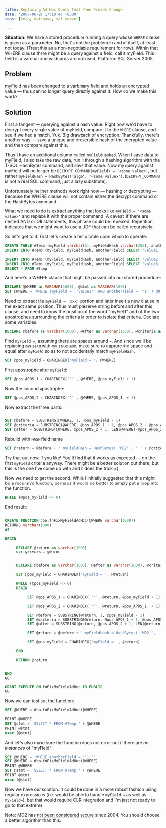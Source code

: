 ```yaml
---
title: Replacing Ad Hoc Query Text When Fields Change
date: '2007-06-27 17:10:47 -0500'
tags: [tech, database, sql-server]

---
```


**Situation:** We have a stored procedure running a query whose `WHERE` clause is
given as a parameter. No, that's not the problem in and of itself, at least not
today. (Treat this as a non-negotiable requirement for now). Within that
WHERE clause there might be a query against a field, call it myField. This field
is a varchar and wildcards are not used. Platform: SQL Server 2005.

## Problem

myField has been changed to a varbinary field and holds an
encrypted value &mdash; thus can no longer query directly against it. How do we
make this work?

<!-- truncate -->

## Solution

First a tangent &mdash; querying against a hash value. Right now
we'd have to decrypt every single value of myField, compare it to the `WHERE`
clause, and  see if we had a match. Yuk. Big drawback of encryption. Thankfully,
there's another way &mdash; save a unique and irreversible hash of the encrypted
value and then compare against this.

Thus I have an additional column called `myFieldHashed`. When I save data to
myField, I also take the raw data, run it through a hashing algorithm with the
T-SQL HashBytes command, and save that value. Now my query against myField will
no longer be `DECRYPT_COMMAND(myField) = '<some value>'`, but rather
`myFieldHash = HashBytes('algo', '<some value>')`. (`DECRYPT_COMMAND` is not a
real SQL command, just a lazy substitute).

Unfortunately neither methods work right now &mdash; hashing or decrypting
&mdash; because the WHERE clause will not contain either the decrypt command or
the HashBytes command.

What we need to do is extract anything that looks like `myField = '<some
value>'` and replace it with the proper command. A caveat: if there are nested
AND or OR statements, this phrase could be repeated. Repetition indicates that
we might want to use a UDF that can be called recursively.

So let's get to it. First let's create a temp table upon which to operate:

```sql
CREATE TABLE #Temp (myField varchar(6), myFieldHash varchar(256), anotherField varchar(1))
INSERT INTO #Temp (myField, myFieldHash, anotherField) SELECT 'value1', HashBytes('MD2','value1'), '1'

INSERT INTO #Temp (myField, myFieldHash, anotherField) SELECT 'value2', HashBytes('MD2','value2'), '2'
INSERT INTO #Temp (myField, myFieldHash, anotherField) SELECT 'value3', HashBytes('MD2','value4'), '3'
SELECT * FROM #temp
```

And here's a WHERE clause that might be passed into our stored procedure:

```sql
DECLARE @WHERE as VARCHAR(1000), @stmt as VARCHAR(1000)
SET @WHERE = 'WHERE (myField = ''value1'' AND anotherField = ''1'') OR (myField = ''value3'')'
```

Need to extract the `myField = 'xxx'` portion and later insert a new clause in the
exact same position. Thus must preserve string before and after this clause, and
need to know the position of the word "myField" and of the two apostrophes
surrounding the criteria in order to isolate that criteria. Declare some
variables.

```sql
DECLARE @before as varchar(1000), @after as varchar(1000), @criteria as varchar(1000), @pos_myField as INT, @pos_APOS_1 as INT, @pos_APOS_2 as INT
```

Find `myField =`, assuming there are spaces around `=`. And since we'll be
replacing `myField` with `myFieldHash`, make sure to capture the space and equal
after `myField` so as to not accidentally match `myFieldHash`.

```sql
SET @pos_myField = CHARINDEX('myField = ', @WHERE)
```

First apostrophe after `myField`:

```sql
SET @pos_APOS_1 = CHARINDEX('''', @WHERE, @pos_myField + 1)
```

Now the second apostrophe:

```sql
SET @pos_APOS_2 = CHARINDEX('''', @WHERE, @pos_APOS_1  + 1)
```

Now extract the three parts:

```sql

SET @before = SUBSTRING(@WHERE, 1, @pos_myField - 1)
SET @criteria = SUBSTRING(@WHERE, @pos_APOS_1 + 1, @pos_APOS_2 - @pos_APOS_1 - 1)
SET @after = SUBSTRING(@WHERE, @pos_APOS_2 + 1, LEN(@WHERE)-@pos_APOS_2)
```

Rebuild with `HASH` field name

```sql
SET @return = @before + ' myFieldHash = HashBytes(''MD2'', ''' + @criteria + ''') ' + @after
```

Try that out now, if you like! You'll find that it works as expected &mdash; on
the first `myField` criteria anyway. There might be a better solution out there,
but this is the one I've come up with and it does the trick =).

Now we need to get the second. While I initially suggested that this might be a
recursive function, perhaps it would be better to simply put a loop into the
function.

```sql
WHILE (@pos_myField <> 0)
```

End result:

```sql

CREATE FUNCTION dbo.fnFixMyFieldAdHoc(@WHERE varchar(1000))
RETURNS varchar(1000)
AS

BEGIN

     DECLARE @return as varchar(1000)
     SET @return = @WHERE


     DECLARE @before as varchar(1000), @after as varchar(1000), @criteria as varchar(1000), @pos_myField as INT, @pos_APOS_1 as INT, @pos_APOS_2 as INT

     SET @pos_myField = CHARINDEX('myField = ', @return)

     WHILE (@pos_myField <> 0)
     BEGIN

          SET @pos_APOS_1 = CHARINDEX('''', @return, @pos_myField + 1)

          SET @pos_APOS_2 = CHARINDEX('''', @return, @pos_APOS_1  + 1)

          SET @before = SUBSTRING(@return, 1, @pos_myField - 1)
          SET @criteria = SUBSTRING(@return, @pos_APOS_1 + 1, @pos_APOS_2 - @pos_APOS_1 - 1)
          SET @after = SUBSTRING(@return, @pos_APOS_2 + 1, LEN(@return)-@pos_APOS_2)

          SET @return = @before + ' myFieldHash = HashBytes(''MD2'', ''' + @criteria + ''') ' + @after

          SET @pos_myField = CHARINDEX('myField = ', @return)

     END

     RETURN @return


END
GO

GRANT EXECUTE ON fnFixMyFieldAdHoc TO PUBLIC
GO
```

Now we can test out the function:

```sql
SET @WHERE = dbo.fnFixMyFieldAdHoc(@WHERE)

PRINT @WHERE
SET @stmt = 'SELECT * FROM #Temp ' + @WHERE
PRINT @stmt
exec (@stmt)
```

And let's also make sure the function does not error out if there are _no instances_ of "myField":

```sql
SET @WHERE = 'WHERE anotherField = ''1'''
SET @WHERE = dbo.fnFixMyFieldAdHoc(@WHERE)
PRINT @WHERE
SET @stmt = 'SELECT * FROM #Temp ' + @WHERE
PRINT @stmt
exec (@stmt)
```

Now we have our solution. It could be done in a more robust fashion using
regular expressions (i.e. would be able to handle `myField =` as well as
`myField=`), but that would require CLR integration and I'm just not ready to go
to that extreme.

Note: MD2 has [not been
considered secure](http://en.wikipedia.org/wiki/MD2_%28cryptography%29#Security) since 2004. You should choose a better algorithm than
this.

